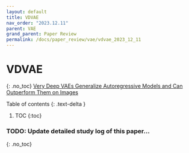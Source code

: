```yaml
---
layout: default
title: VDVAE
nav_order: "2023.12.11"
parent: VAE
grand_parent: Paper Review
permalink: /docs/paper_review/vae/vdvae_2023_12_11
---
```


# **VDVAE**
{: .no_toc}
[Very Deep VAEs Generalize Autoregressive Models and Can Outperform Them on Images](https://arxiv.org/abs/2011.10650)

Table of contents
{: .text-delta }
1. TOC
{:toc}

### **TODO**: Update detailed study log of this paper...
{: .no_toc}